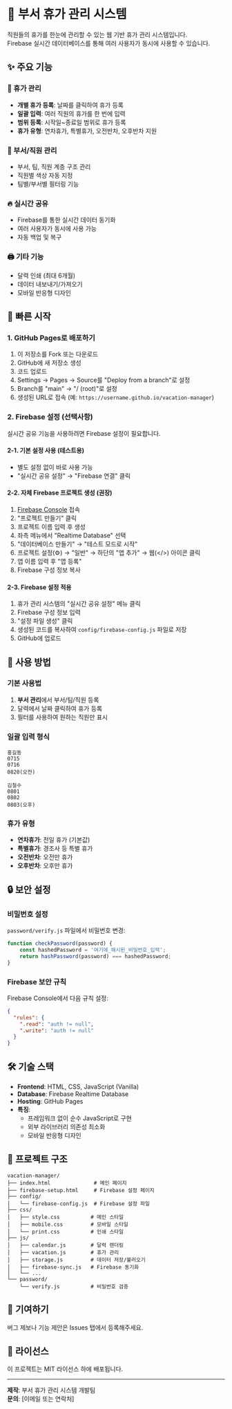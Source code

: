 # 📅 부서 휴가 관리 시스템

직원들의 휴가를 한눈에 관리할 수 있는 웹 기반 휴가 관리 시스템입니다.  
Firebase 실시간 데이터베이스를 통해 여러 사용자가 동시에 사용할 수 있습니다.

## ✨ 주요 기능

### 🎯 휴가 관리
- **개별 휴가 등록**: 날짜를 클릭하여 휴가 등록
- **일괄 입력**: 여러 직원의 휴가를 한 번에 입력
- **범위 등록**: 시작일~종료일 범위로 휴가 등록
- **휴가 유형**: 연차휴가, 특별휴가, 오전반차, 오후반차 지원

### 👥 부서/직원 관리
- 부서, 팀, 직원 계층 구조 관리
- 직원별 색상 자동 지정
- 팀별/부서별 필터링 기능

### 🔥 실시간 공유
- Firebase를 통한 실시간 데이터 동기화
- 여러 사용자가 동시에 사용 가능
- 자동 백업 및 복구

### 🖨️ 기타 기능
- 달력 인쇄 (최대 6개월)
- 데이터 내보내기/가져오기
- 모바일 반응형 디자인

## 🚀 빠른 시작

### 1. GitHub Pages로 배포하기

1. 이 저장소를 Fork 또는 다운로드
2. GitHub에 새 저장소 생성
3. 코드 업로드
4. Settings → Pages → Source를 "Deploy from a branch"로 설정
5. Branch를 "main" → "/ (root)"로 설정
6. 생성된 URL로 접속 (예: `https://username.github.io/vacation-manager`)

### 2. Firebase 설정 (선택사항)

실시간 공유 기능을 사용하려면 Firebase 설정이 필요합니다.

#### 2-1. 기본 설정 사용 (테스트용)
- 별도 설정 없이 바로 사용 가능
- "실시간 공유 설정" → "Firebase 연결" 클릭

#### 2-2. 자체 Firebase 프로젝트 생성 (권장)

1. [Firebase Console](https://console.firebase.google.com/) 접속
2. "프로젝트 만들기" 클릭
3. 프로젝트 이름 입력 후 생성
4. 좌측 메뉴에서 "Realtime Database" 선택
5. "데이터베이스 만들기" → "테스트 모드로 시작"
6. 프로젝트 설정(⚙️) → "일반" → 하단의 "앱 추가" → 웹(</>) 아이콘 클릭
7. 앱 이름 입력 후 "앱 등록"
8. Firebase 구성 정보 복사

#### 2-3. Firebase 설정 적용

1. 휴가 관리 시스템의 "실시간 공유 설정" 메뉴 클릭
2. Firebase 구성 정보 입력
3. "설정 파일 생성" 클릭
4. 생성된 코드를 복사하여 `config/firebase-config.js` 파일로 저장
5. GitHub에 업로드

## 📱 사용 방법

### 기본 사용법

1. **부서 관리**에서 부서/팀/직원 등록
2. 달력에서 날짜 클릭하여 휴가 등록
3. 필터를 사용하여 원하는 직원만 표시

### 일괄 입력 형식

```
홍길동
0715
0716
0820(오전)

김철수
0801
0802
0803(오후)
```

### 휴가 유형
- **연차휴가**: 전일 휴가 (기본값)
- **특별휴가**: 경조사 등 특별 휴가
- **오전반차**: 오전만 휴가
- **오후반차**: 오후만 휴가

## 🔒 보안 설정

### 비밀번호 설정

`password/verify.js` 파일에서 비밀번호 변경:

```javascript
function checkPassword(password) {
    const hashedPassword = '여기에_해시된_비밀번호_입력';
    return hashPassword(password) === hashedPassword;
}
```

### Firebase 보안 규칙

Firebase Console에서 다음 규칙 설정:

```json
{
  "rules": {
    ".read": "auth != null",
    ".write": "auth != null"
  }
}
```

## 🛠️ 기술 스택

- **Frontend**: HTML, CSS, JavaScript (Vanilla)
- **Database**: Firebase Realtime Database
- **Hosting**: GitHub Pages
- **특징**: 
  - 프레임워크 없이 순수 JavaScript로 구현
  - 외부 라이브러리 의존성 최소화
  - 모바일 반응형 디자인

## 📁 프로젝트 구조

```
vacation-manager/
├── index.html              # 메인 페이지
├── firebase-setup.html     # Firebase 설정 페이지
├── config/
│   └── firebase-config.js  # Firebase 설정 파일
├── css/
│   ├── style.css          # 메인 스타일
│   ├── mobile.css         # 모바일 스타일
│   └── print.css          # 인쇄 스타일
├── js/
│   ├── calendar.js        # 달력 렌더링
│   ├── vacation.js        # 휴가 관리
│   ├── storage.js         # 데이터 저장/불러오기
│   ├── firebase-sync.js   # Firebase 동기화
│   └── ...
└── password/
    └── verify.js          # 비밀번호 검증
```

## 🤝 기여하기

버그 제보나 기능 제안은 Issues 탭에서 등록해주세요.

## 📄 라이선스

이 프로젝트는 MIT 라이선스 하에 배포됩니다.

---

**제작**: 부서 휴가 관리 시스템 개발팀  
**문의**: [이메일 또는 연락처]
